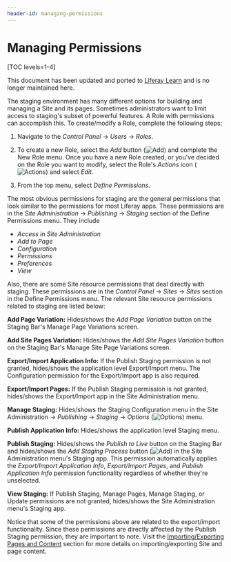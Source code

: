 ```yaml
---
header-id: managing-permissions
---
```


# Managing Permissions

[TOC levels=1-4]

<aside class="alert alert-info">
  <span class="wysiwyg-color-blue120">This document has been updated and ported to <a href="https://learn.liferay.com/dxp/7.x/en/site-building/publishing-tools/staging/managing-staging-permissions.html">Liferay Learn</a> and is no longer maintained here.</span>
</aside>

The staging environment has many different options for building and managing
a Site and its pages. Sometimes administrators want to limit access to staging's
subset of powerful features. A Role with permissions can accomplish this. To
create/modify a Role, complete the following steps:

1.  Navigate to the *Control Panel* &rarr; *Users* &rarr; *Roles*.

2.  To create a new Role, select the *Add* button
    (![Add](../../../../images/icon-add.png)) and complete the New Role menu.
    Once you have a new Role created, or you've decided on the Role you want to
    modify, select the Role's *Actions* icon
    (![Actions](../../../../images/icon-actions.png)) and select *Edit*.

3. From the top menu, select *Define Permissions*.

The most obvious permissions for staging are the general permissions that look
similar to the permissions for most Liferay apps. These permissions are in the
*Site Administration* &rarr; *Publishing* &rarr; *Staging* section of the Define
Permissions menu. They include

- *Access in Site Administration*
- *Add to Page*
- *Configuration*
- *Permissions*
- *Preferences*
- *View*

Also, there are some Site resource permissions that deal directly with staging.
These permissions are in the *Control Panel* &rarr; *Sites* &rarr; *Sites*
section in the Define Permissions menu. The relevant Site resource permissions
related to staging are listed below:

**Add Page Variation:** Hides/shows the *Add Page Variation* button on the
Staging Bar's Manage Page Variations screen.

**Add Site Pages Variation:** Hides/shows the *Add Site Pages Variation* button
on the Staging Bar's Manage Site Page Variations screen.

**Export/Import Application Info:** If the Publish Staging permission is not
granted, hides/shows the application level Export/Import menu. The Configuration
permission for the Export/Import app is also required.

**Export/Import Pages:** If the Publish Staging permission is not granted,
hides/shows the Export/Import app in the Site Administration menu.

**Manage Staging:** Hides/shows the Staging Configuration menu in the
Site Administration &rarr; *Publishing* &rarr; *Staging* &rarr; *Options*
(![Options](../../../../images/icon-options.png)) menu.

**Publish Application Info:** Hides/shows the application level Staging menu.

**Publish Staging:** Hides/shows the *Publish to Live* button on the Staging Bar
and hides/shows the *Add Staging Process* button
(![Add](../../../../images/icon-add.png)) in the Site Administration menu's
Staging app. This permission automatically applies the *Export/Import
Application Info*, *Export/Import Pages*, and *Publish Application Info*
permission functionality regardless of whether they're unselected. 

**View Staging:** If Publish Staging, Manage Pages, Manage Staging, or Update
permissions are not granted, hides/shows the Site Administration menu's Staging
app.

Notice that some of the permissions above are related to the export/import
functionality. Since these permissions are directly affected by the Publish
Staging permission, they are important to note. Visit the
[Importing/Exporting Pages and Content](/docs/7-2/user/-/knowledge_base/u/importing-exporting-pages-and-content)
section for more details on importing/exporting Site and page content.
